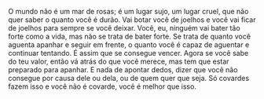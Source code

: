 O mundo não é um mar de rosas; é um lugar sujo, um lugar cruel, que não quer saber o quanto você é durão. Vai botar você de joelhos e você vai ficar de joelhos para sempre se você deixar. Você, eu, ninguém vai bater tão forte como a vida, mas não se trata de bater forte. Se trata de quanto você aguenta apanhar e seguir em frente, o quanto você é capaz de aguentar e continuar tentando. É assim que se consegue vencer.
Agora se você sabe do teu valor, então vá atrás do que você merece, mas tem que estar preparado para apanhar. E nada de apontar dedos, dizer que você não consegue por causa dele ou dela, ou de quem quer que seja. Só covardes fazem isso e você não é covarde, você é melhor que isso.
